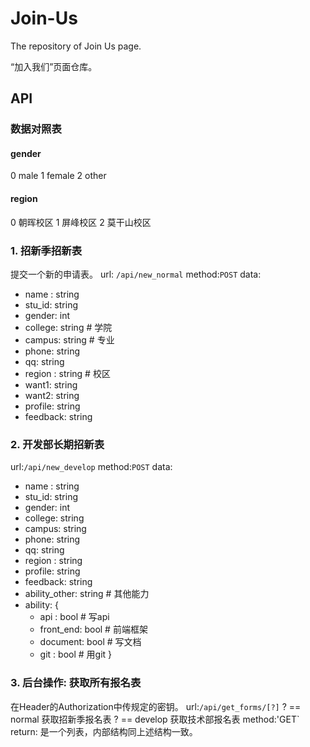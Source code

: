 # Join-Us
The repository of Join Us page.

“加入我们”页面仓库。

## API
### 数据对照表
#### gender
0 male
1 female
2 other
#### region
0 朝晖校区
1 屏峰校区
2 莫干山校区

### 1. 招新季招新表
提交一个新的申请表。
url: `/api/new_normal`
method:`POST`
data:
- name : string
- stu_id: string
- gender: int
- college: string # 学院
- campus: string  # 专业
- phone: string
- qq: string
- region : string  # 校区
- want1: string
- want2: string
- profile: string
- feedback: string


### 2. 开发部长期招新表
url:`/api/new_develop`
method:`POST`
data:
- name : string 
- stu_id: string
- gender: int
- college: string
- campus: string
- phone: string
- qq: string
- region : string
- profile: string
- feedback: string
- ability_other: string     # 其他能力
- ability: {
    - api : bool            # 写api
    - front_end: bool       # 前端框架 
    - document: bool        # 写文档
    - git : bool            # 用git
    }

### 3. 后台操作: 获取所有报名表
在Header的Authorization中传规定的密钥。
url:`/api/get_forms/[?]`
? == normal 获取招新季报名表
? == develop 获取技术部报名表
method:'GET`
return:
是一个列表，内部结构同上述结构一致。